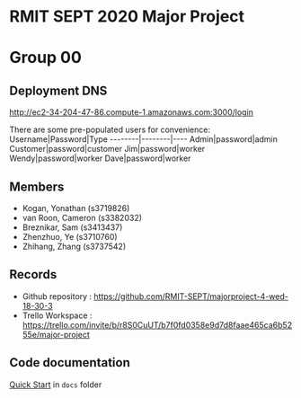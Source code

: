 # RMIT SEPT 2020 Major Project

# Group 00

## Deployment DNS 
http://ec2-34-204-47-86.compute-1.amazonaws.com:3000/login

There are some pre-populated users for convenience:
Username|Password|Type
--------|--------|----
Admin|password|admin
Customer|password|customer
Jim|password|worker
Wendy|password|worker
Dave|password|worker

## Members
* Kogan, Yonathan (s3719826)
* van Roon, Cameron (s3382032)
* Breznikar, Sam (s3413437)
* Zhenzhuo, Ye (s3710760)
* Zhihang, Zhang (s3737542)

## Records

* Github repository : https://github.com/RMIT-SEPT/majorproject-4-wed-18-30-3
* Trello Workspace : https://trello.com/invite/b/r8S0CuUT/b7f0fd0358e9d7d8faae465ca6b5255e/major-project



## Code documentation

[Quick Start](/docs/README.md) in `docs` folder
